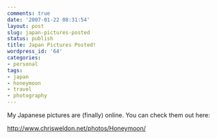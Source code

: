 ```yaml
---
comments: true
date: '2007-01-22 08:31:54'
layout: post
slug: japan-pictures-posted
status: publish
title: Japan Pictures Posted!
wordpress_id: '64'
categories:
- personal
tags:
- japan
- honeymoon
- travel
- photography
---
```


My Japanese pictures are (finally) online. You can check them out here:

<a href="http://www.chrisweldon.net/photos/Honeymoon/index.html"  title="Honeymoon Pictures">http://www.chrisweldon.net/photos/Honeymoon/</a>
